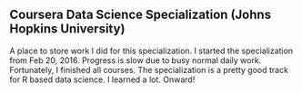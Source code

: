## Coursera Data Science Specialization (Johns Hopkins University)

A place to store work I did for this specialization. I started the specialization
from Feb 20, 2016. Progress is slow due to busy normal daily work. Fortunately,
I finished all courses. The specialization is a pretty good track for R 
based data science. I learned a lot. Onward!
